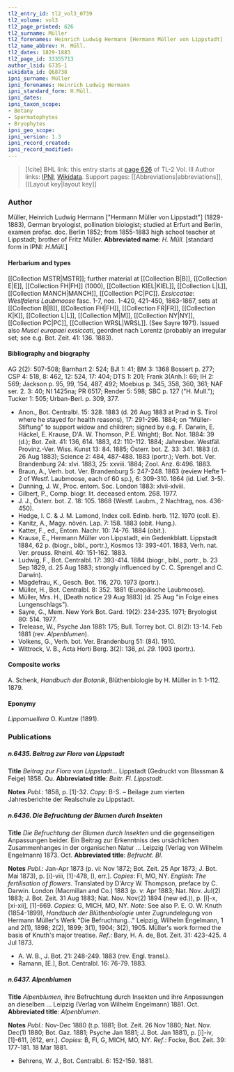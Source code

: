 ```yaml
---
tl2_entry_id: tl2_vol3_0739
tl2_volume: vol3
tl2_page_printed: 626
tl2_surname: Müller
tl2_forenames: Heinrich Ludwig Hermann [Hermann Müller von Lippstadt]
tl2_name_abbrev: H. Müll.
tl2_dates: 1829-1883
tl2_page_id: 33355713
author_lsid: 6735-1
wikidata_id: Q68738
ipni_surname: Müller
ipni_forenames: Heinrich Ludwig Hermann
ipni_standard_form: H.Müll.
ipni_dates: 
ipni_taxon_scope: 
- Botany
- Spermatophytes
- Bryophytes
ipni_geo_scope: 
ipni_version: 1.3
ipni_record_created: 
ipni_record_modified:
---
```


> [!cite] BHL link: this entry starts at [page 626](https://www.biodiversitylibrary.org/page/33355713) of TL-2 Vol. III
> Author links: [IPNI](https://www.ipni.org/a/6735-1), [Wikidata](https://www.wikidata.org/wiki/Q68738). Support pages: [[Abbreviations|abbreviations]], [[Layout key|layout key]]

### Author

Müller, Heinrich Ludwig Hermann \["Hermann Müller von Lippstadt"\] (1829-1883), German bryologist, pollination biologist; studied at Erfurt and Berlin, examen profac. doc. Berlin 1852; from 1855-1883 high school teacher at Lippstadt; brother of Fritz Müller. 
**Abbreviated name**: *H. Müll.* \[standard form in IPNI: *H.Müll.*\]

#### Herbarium and types

[[Collection MSTR|MSTR]]; further material at [[Collection B|B]], [[Collection E|E]], [[Collection FH|FH]] (1000), [[Collection KIEL|KIEL]], [[Collection L|L]], [[Collection MANCH|MANCH]], [[Collection PC|PC]].
*Exsiccatae*: *Weslfalens Laubmoose* fasc. 1-7, nos. 1-420, 421-450, 1863-1867, sets at [[Collection B|B]], [[Collection FH|FH]], [[Collection FR|FR]], [[Collection K|K]], [[Collection L|L]], [[Collection M|M]], [[Collection NY|NY]], [[Collection PC|PC]], [[Collection WRSL|WRSL]]. (See Sayre 1971). Issued also *Musci europaei exsiccati*, geordnet nach Lorentz (probably an irregular set; see e.g. Bot. Zeit. 41: 136. 1883).

#### Bibliography and biography

AG 2(2): 507-508; Barnhart 2: 524; BJI 1: 41; BM 3: 1368 Bossert p. 277; CSP 4: 518, 8: 462, 12: 524, 17: 404; DTS 1: 201; Frank 3(Anh.): 69; IH 2: 569; Jackson p. 95, 99, 154, 487, 492; Moebius p. 345, 358, 360, 361; NAF ser. 2. 3: 40; NI 1425na; PR 6517; Render 5: 598; SBC p. 127 ("H. Mull."); Tucker 1: 505; Urban-Berl. p. 309, 377.
- Anon., Bot. Centralbl. 15: 328. 1883 (d. 26 Aug 1883 at Prad in S. Tirol where he stayed for health reasons), 17: 291-296. 1884; on "Müller-Stiftung" to support widow and children; signed by e.g. F. Darwin, E. Häckel, E. Krause, D'A. W. Thomson, P.E. Wright); Bot. Not. 1884: 39 (d.); Bot. Zeit. 41: 136, 614. 1883, 42: 110-112. 1884; Jahresber. Westfäl. Provinz.-Ver. Wiss. Kunst 13: 84. 1885; Österr. bot. Z. 33: 341. 1883 (d. 26 Aug 1883); Science 2: 484, 487-488. 1883 (portr.); Verh. bot. Ver. Brandenburg 24: xlvi. 1883, 25: xxviii. 1884; Zool. Anz. 6:496. 1883.
- Braun, A., Verh. bot. Ver. Brandenburg 5: 247-248. 1863 (review Hefte 1-2 of Westf. Laubmoose, each of 60 sp.), 6: 309-310. 1864 (id. Lief. 3-5).
- Dunning, J. W., Proc. entom. Soc. London 1883: xlvii-xlviii.
- Gilbert, P., Comp. biogr. lit. deceased entom. 268. 1977.
- J. J., Österr. bot. Z. 18: 105. 1868 (Westf. Laubm., 2 Nachtrag, nos. 436-450).
- Hedge, I. C. & J. M. Lamond, Index coll. Edinb. herb. 112. 1970 (coll. E).
- Kanitz, A., Magy. növén. Lap. 7: 158. 1883 (obit. Hung.).
- Katter, F., ed., Entom. Nachr. 10: 74-76. 1884 (obit.).
- Krause, E., Hermann Müller von Lippstadt, ein Gedenkblatt. Lippstadt 1884, 62 p. (biogr., bibl., portr.), Kosmos 13: 393-401. 1883, Verh. nat. Ver. preuss. Rheinl. 40: 151-162. 1883.
- Ludwig, F., Bot. Centralbl. 17: 393-414. 1884 (biogr., bibl., portr., b. 23 Sep 1829, d. 25 Aug 1883; strongly influenced by C. C. Sprengel and C. Darwin).
- Mägdefrau, K., Gesch. Bot. 116, 270. 1973 (portr.).
- Müller, H., Bot. Centralbl. 8: 352. 1881 (Europäische Laubmoose).
- Müller, Mrs. H., \[Death notice 29 Aug 1883\] (d. 25 Aug "in Folge eines Lungenschlags").
- Sayre, G., Mem. New York Bot. Gard. 19(2): 234-235. 1971; Bryologist 80: 514. 1977.
- Trelease, W., Psyche Jan 1881: 175; Bull. Torrey bot. Cl. 8(2): 13-14. Feb 1881 (rev. *Alpenblumen*).
- Volkens, G., Verh. bot. Ver. Brandenburg 51: (84). 1910.
- Wittrock, V. B., Acta Horti Berg. 3(2): 136, *pl. 29.* 1903 (portr.).

#### Composite works

A. Schenk, *Handbuch der Botanik*, Blüthenbiologie by H. Müller in 1: 1-112. 1879.

#### Eponymy

*Lippomuellera* O. Kuntze (1891).

### Publications

##### n.6435. Beitrag zur Flora von Lippstadt

**Title**
*Beitrag zur Flora von Lippstadt*... Lippstadt (Gedruckt von Blassman & Feige) 1858. Qu.
**Abbreviated title**: *Beitr. Fl. Lippstadt*.

**Notes**
*Publ*.: 1858, p. \[1\]-32. *Copy*: B-S. – Beilage zum vierten Jahresberichte der Realschule zu Lippstadt.

##### n.6436. Die Befruchtung der Blumen durch Insekten

**Title**
*Die Befruchtung der Blumen durch Insekten* und die gegenseitigen Anpassungen beider. Ein Beitrag zur Erkenntniss des ursächlichen Zusammenhanges in der organischen Natur ... Leipzig (Verlag von Wilhelm Engelmann) 1873. Oct.
**Abbreviated title**: *Befrucht. Bl.*

**Notes**
*Publ*.: Jan-Apr 1873 (p. vi: Nov 1872; Bot. Zeit. 25 Apr 1873; J. Bot. Mai 1873), p. \[i\]-viii, \[1\]-478, \[I, err.\]. *Copies*: FI, MO, NY.
*English*: *The fertilisation of flowers*. Translated by D'Arcy W. Thompson, preface by C. Darwin. London (Macmillan and Co.) 1883 (p. v: Apr 1883; Nat. Nov. Jul(2) 1883; J. Bot. Zeit. 31 Aug 1883; Nat. Nov. Nov(2) 1894 (new ed.)), p. \[i\]-x, \[xi-xii\], \[1\]-669.
*Copies*: G, MICH, MO, NY.
*Note*: See also P. E. O. W. Knuth (1854-1899), *Handbuch der Blüthenbiologie* unter Zugrundelegung von Hermann Müller's Werk "Die Befruchtung..." Leipzig, Wilhelm Engelmann, 1 and 2(1), 1898; 2(2), 1899; 3(1), 1904; 3(2), 1905. Müller's work formed the basis of Knuth's major treatise.
*Ref*.: Bary, H. A. de, Bot. Zeit. 31: 423-425. 4 Jul 1873.
- A. W. B., J. Bot. 21: 248-249. 1883 (rev. Engl. transl.).
- Ramann, \[E.\], Bot. Centralbl. 16: 76-79. 1883.

##### n.6437. Alpenblumen

**Title**
*Alpenblumen*, ihre Befruchtung durch Insekten und ihre Anpassungen an dieselben ... Leipzig (Verlag von Wilhelm Engelmann) 1881. Oct.
**Abbreviated title**: *Alpenblumen*.

**Notes**
*Publ*.: Nov-Dec 1880 (t.p. 1881; Bot. Zeit. 26 Nov 1880; Nat. Nov. Dec(1) 1880; Bot. Gaz. 1881; Psyche Jan 1881; J. Bot. Jan 1881), p. \[i\]-iv, \[1\]-611, \[612, err.\]. *Copies*: B, FI, G, MICH, MO, NY.
*Ref*.: Focke, Bot. Zeit. 39: 177-181. 18 Mar 1881.
- Behrens, W. J., Bot. Centralbl. 6: 152-159. 1881.

